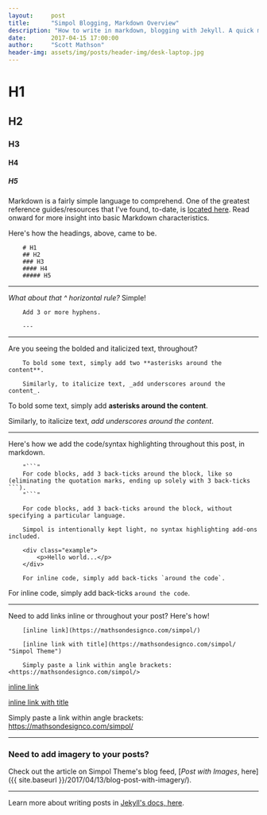 ```yaml
---
layout:     post
title:      "Simpol Blogging, Markdown Overview"
description: "How to write in markdown, blogging with Jekyll. A quick markdown overview."
date:       2017-04-15 17:00:00
author:     "Scott Mathson"
header-img: assets/img/posts/header-img/desk-laptop.jpg
---
```


# H1
## H2
### H3
#### H4
##### H5

Markdown is a fairly simple language to comprehend. One of the greatest reference guides/resources that I've found, to-date, is [located here](https://github.com/adam-p/markdown-here/wiki/Markdown-Cheatsheet). Read onward for more insight into basic Markdown characteristics.

Here's how the headings, above, came to be.

```
	# H1
	## H2
	### H3
	#### H4
	##### H5
```

---

_What about that ^ horizontal rule?_ Simple!

```
	Add 3 or more hyphens.

	---
```

---

Are you seeing the bolded and italicized text, throughout?

```
	To bold some text, simply add two **asterisks around the content**.

	Similarly, to italicize text, _add underscores around the content_.
```

To bold some text, simply add **asterisks around the content**.

Similarly, to italicize text, _add underscores around the content_.

---

Here's how we add the code/syntax highlighting throughout this post, in markdown.

```
	"```"
	For code blocks, add 3 back-ticks around the block, like so (eliminating the quotation marks, ending up solely with 3 back-ticks ```).
	"```"
```

```
	For code blocks, add 3 back-ticks around the block, without specifying a particular language.

	Simpol is intentionally kept light, no syntax highlighting add-ons included.

	<div class="example">
		<p>Hello world...</p>
	</div>
```

```
	For inline code, simply add back-ticks `around the code`.
```

For inline code, simply add back-ticks `around the code`.

---

Need to add links inline or throughout your post? Here's how!

```
	[inline link](https://mathsondesignco.com/simpol/)

	[inline link with title](https://mathsondesignco.com/simpol/ "Simpol Theme")

	Simply paste a link within angle brackets: <https://mathsondesignco.com/simpol/>
```

[inline link](https://mathsondesignco.com/simpol/)

[inline link with title](https://mathsondesignco.com/simpol/ "Simpol Theme")

Simply paste a link within angle brackets: <https://mathsondesignco.com/simpol/>

---

### Need to add imagery to your posts?

Check out the article on Simpol Theme's blog feed, [_Post with Images_, here]({{ site.baseurl }}/2017/04/13/blog-post-with-imagery/).

---

Learn more about writing posts in [Jekyll's docs, here](http://jekyllrb.com/docs/posts/).
